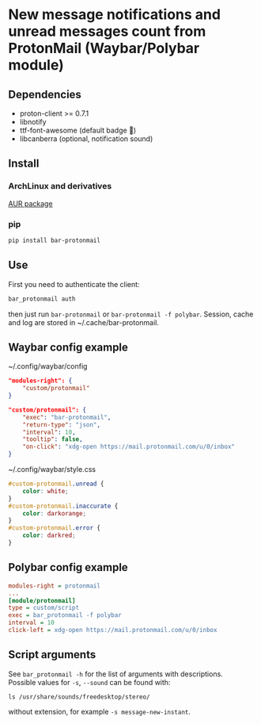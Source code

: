 # New message notifications and unread messages count from ProtonMail (Waybar/Polybar module)

## Dependencies

* proton-client >= 0.7.1
* libnotify
* ttf-font-awesome (default badge )
* libcanberra (optional, notification sound)

## Install

### ArchLinux and derivatives

[AUR package](https://aur.archlinux.org/packages/bar-protonmail/)

### pip

```sh
pip install bar-protonmail
```

## Use

First you need to authenticate the client:

```sh
bar_protonmail auth
```

then just run `bar-protonmail` or `bar-protonmail -f polybar`.
Session, cache and log are stored in ~/.cache/bar-protonmail.

## Waybar config example

~/.config/waybar/config
```json
"modules-right": {
    "custom/protonmail"
}

"custom/protonmail": {
    "exec": "bar-protonmail",
    "return-type": "json",
    "interval": 10,
    "tooltip": false,
    "on-click": "xdg-open https://mail.protonmail.com/u/0/inbox"
}
```
~/.config/waybar/style.css
```css
#custom-protonmail.unread {
    color: white;
}
#custom-protonmail.inaccurate {
    color: darkorange;
}
#custom-protonmail.error {
    color: darkred;
}
```

## Polybar config example

```ini
modules-right = protonmail
...
[module/protonmail]
type = custom/script
exec = bar_protonmail -f polybar
interval = 10
click-left = xdg-open https://mail.protonmail.com/u/0/inbox
```

## Script arguments

See `bar_protonmail -h` for the list of arguments with descriptions.  
Possible values for `-s`, `--sound` can be found with:
```shell
ls /usr/share/sounds/freedesktop/stereo/
```
without extension, for example `-s message-new-instant`.
